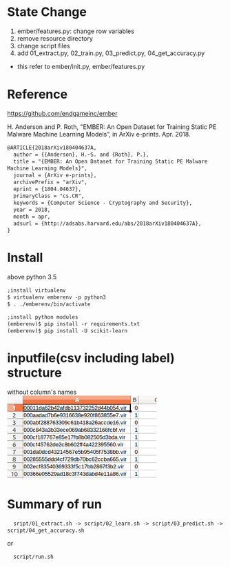 # State Change
1. ember/features.py: change row variables  
2. remove resource directory
3. change script files
4. add 01_extract.py, 02_train.py, 03_predict.py, 04_get_accuracy.py
 - this refer to ember/init.py, ember/features.py      


# Reference
https://github.com/endgameinc/ember  

H. Anderson and P. Roth, "EMBER: An Open Dataset for Training Static PE Malware Machine Learning Models”, in ArXiv e-prints. Apr. 2018.  

```
@ARTICLE{2018arXiv180404637A,  
  author = {{Anderson}, H.~S. and {Roth}, P.},  
  title = "{EMBER: An Open Dataset for Training Static PE Malware Machine Learning Models}",  
  journal = {ArXiv e-prints},  
  archivePrefix = "arXiv",  
  eprint = {1804.04637},  
  primaryClass = "cs.CR",  
  keywords = {Computer Science - Cryptography and Security},  
  year = 2018,  
  month = apr,  
  adsurl = {http://adsabs.harvard.edu/abs/2018arXiv180404637A},  
}  
```  

# Install
above python 3.5    
```
;install virtualenv
$ virtualenv emberenv -p python3
$ . ./emberenv/bin/activate
```
  
```
;install python modules
(emberenv)$ pip install -r requirements.txt
(emberenv)$ pip install -U scikit-learn
```

# inputfile(csv including label) structure
without column's names
![traindata_label](screenshot/traindata_label.png)

# Summary of run
```
  sript/01_extract.sh -> script/02_learn.sh -> script/03_predict.sh -> script/04_get_accuracy.sh
```  
  or    

```
  script/run.sh
```
